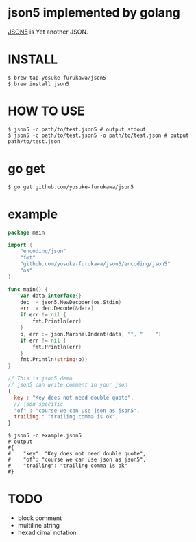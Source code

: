 json5 implemented by golang
================

[JSON5](https://github.com/aseemk/json5) is Yet another JSON.

# INSTALL

```
$ brew tap yosuke-furukawa/json5
$ brew install json5
```

# HOW TO USE

```
$ json5 -c path/to/test.json5 # output stdout
$ json5 -c path/to/test.json5 -o path/to/test.json # output path/to/test.json
```

# go get
```
$ go get github.com/yosuke-furukawa/json5
```

# example

```go
package main

import (
	"encoding/json"
	"fmt"
	"github.com/yosuke-furukawa/json5/encoding/json5"
	"os"
)

func main() {
	var data interface{}
	dec := json5.NewDecoder(os.Stdin)
	err := dec.Decode(&data)
	if err != nil {
		fmt.Println(err)
	}
	b, err := json.MarshalIndent(data, "", "    ")
	if err != nil {
		fmt.Println(err)
	}
	fmt.Println(string(b))
}
```

```js
// This is json5 demo
// json5 can write comment in your json
{
  key : "Key does not need double quote",
  // json specific
  "of" : "course we can use json as json5",
  trailing : "trailing comma is ok",
}
```

```
$ json5 -c example.json5
# output
#{
#    "key": "Key does not need double quote",
#    "of": "course we can use json as json5",
#    "trailing": "trailing comma is ok"
#}
```

# TODO
- block comment
- multiline string
- hexadicimal notation



